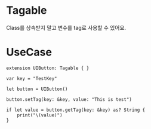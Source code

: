 # Tagable
Class를 상속받지 말고 변수를 tag로 사용할 수 있어요.

# UseCase

```
extension UIButton: Tagable { }

var key = "TestKey"

let button = UIButton()

button.setTag(key: &key, value: "This is test")

if let value = button.getTag(key: &key) as? String {
    print("\(value)")
}
```
